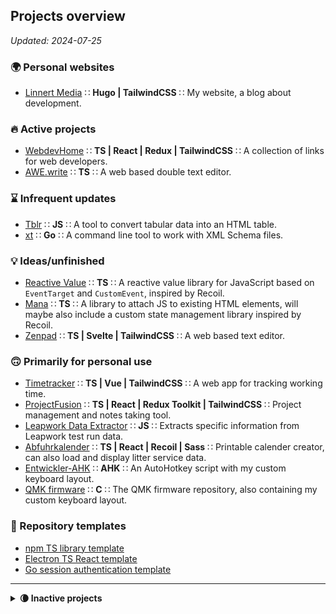 ## Projects overview

*Updated: 2024-07-25*

### 🌍 Personal websites

- [Linnert Media](https://github.com/alinnert/linnertmedia) ∷ **Hugo | TailwindCSS** ∷ My website, a blog about development.

### 🔥 Active projects

- [WebdevHome](https://github.com/webdevhome/webdevhome.github.io) ∷ **TS | React | Redux | TailwindCSS** ∷ A collection of links for web developers.
- [AWE.write](https://github.com/alinnert/awewrite) ∷ **TS** ∷ A web based double text editor.

### ⌛️ Infrequent updates

- [Tblr](https://github.com/alinnert/tblr) ∷ **JS** ∷ A tool to convert tabular data into an HTML table.
- [xt](https://github.com/alinnert/xt) ∷ **Go** ∷ A command line tool to work with XML Schema files.

### 💡 Ideas/unfinished

- [Reactive Value](https://github.com/alinnert/reactive-value) ∷ **TS** ∷ A reactive value library for JavaScript based on `EventTarget` and `CustomEvent`, inspired by Recoil.
- [Mana](https://github.com/alinnert/mana) ∷ **TS** ∷ A library to attach JS to existing HTML elements, will maybe also include a custom state management library inspired by Recoil.
- [Zenpad](https://github.com/alinnert/zenpad) ∷ **TS | Svelte | TailwindCSS** ∷ A web based text editor.

### 🙃 Primarily for personal use

- [Timetracker](https://github.com/alinnert/timetracker) ∷ **TS | Vue | TailwindCSS** ∷ A web app for tracking working time.
- [ProjectFusion](https://github.com/alinnert/project-fusion) ∷ **TS | React | Redux Toolkit | TailwindCSS** ∷ Project management and notes taking tool.
- [Leapwork Data Extractor](https://github.com/alinnert/leapwork-data-extractor) ∷ **JS** ∷ Extracts specific information from Leapwork test run data.
- [Abfuhrkalender](https://github.com/alinnert/abfuhrkalender) ∷ **TS | React | Recoil | Sass** ∷ Printable calender creator, can also load and display litter service data.
- [Entwickler-AHK](https://github.com/alinnert/entwickler-ahk) ∷ **AHK** ∷ An AutoHotkey script with my custom keyboard layout.
- [QMK firmware](https://github.com/alinnert/qmk_firmware) ∷ **C** ∷ The QMK firmware repository, also containing my custom keyboard layout.

### 📄 Repository templates

- [npm TS library template](https://github.com/alinnert/npm-ts-library)
- [Electron TS React template](https://github.com/alinnert/electron-ts-react-template)
- [Go session authentication template](https://github.com/alinnert/go-session-auth-template)

<hr>

<details>
  <summary><strong>🌘 Inactive projects</strong></summary>

  ### ❓ Unknown / no plans currently

  - [Markdown CLI](https://github.com/alinnert/markdown-cli) ∷ **JS** ∷ A CLI tool to quickly convert markdown to html. (*I don't need it anymore*)
  - [Protofiles](https://github.com/alinnert/protofiles) ∷ **TS** ∷ Tool to create new files by templates. (*Not sure if I'll continue working on this*)
  - [SSH Tool](https://github.com/alinnert/sshtool) ∷ **Dart** ∷ SSH tools with planned GUI. (*Not sure if I'll continue working on this*)
  - [Type Case](https://github.com/alinnert/type-case) ∷ **JS** ∷ Text editor for ChromeOS. (*Will probably be replaced by [Zenpad](https://github.com/alinnert/zenpad)*)

  ### 🧹 Craft CMS 2 Plugins (no active development)

  - [Vistor Counter](https://github.com/alinnert/craft-plugin-visitorcounter) ∷ **PHP** ∷ A plugin that displays a visitor counter in Craft's Control Panel.
  - [XLS2HTML Twig Filter](https://github.com/alinnert/craft-plugin-xls2html-twig-filter) ∷ **PHP** ∷ A Twig filter for Craft that converts data copied from MS Excel to an HTML table.

  ### 📦 Archived

  - [TState](https://github.com/alinnert/tstate) ∷ **TS** ∷ State management library. (*Will likely be replaced by [Mana](https://github.com/alinnert/mana)'s state management library*)
</details>
